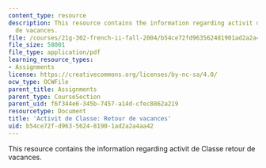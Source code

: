 ```yaml
---
content_type: resource
description: This resource contains the information regarding activit de Classe retour
  de vacances.
file: /courses/21g-302-french-ii-fall-2004/b54ce72fd963562481901ad2a2a4aa42_MIT21G_302_F04_Classe_Z2.pdf
file_size: 58001
file_type: application/pdf
learning_resource_types:
- Assignments
license: https://creativecommons.org/licenses/by-nc-sa/4.0/
ocw_type: OCWFile
parent_title: Assignments
parent_type: CourseSection
parent_uid: f6f344e6-345b-7457-a14d-cfec8862a219
resourcetype: Document
title: 'Activit de Classe: Retour de vacances'
uid: b54ce72f-d963-5624-8190-1ad2a2a4aa42
---
```

This resource contains the information regarding activit de Classe retour de vacances.